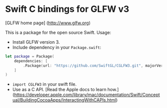 # Swift C bindings for GLFW v3

[GLFW home page]
(http://www.glfw.org)

This is a package for the open source Swift. Usage:

- Install GLFW version 3.
- Include dependency in your `Package.swift`:
```swift
let package = Package(
    dependencies: [
        .Package(url: "https://github.com/SwiftGL/CGLFW3.git", majorVersion: 1)
    ]
)
```
- `import CGLFW3` in your swift file.
- Use as a C API. [Read the Apple docs to learn how.]
  (https://developer.apple.com/library/mac/documentation/Swift/Conceptual/BuildingCocoaApps/InteractingWithCAPIs.html)
